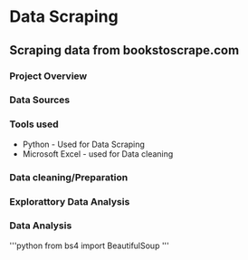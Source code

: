 # Data Scraping
## Scraping data from bookstoscrape.com

### Project Overview


### Data Sources

### Tools used
- Python - Used for Data Scraping
- Microsoft Excel - used for Data cleaning

### Data cleaning/Preparation



### Explorattory Data Analysis


### Data Analysis


'''python
from bs4 import BeautifulSoup
'''
